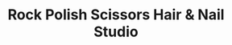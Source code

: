 ---
title: "Rock Polish Scissors Hair & Nail Studio"
url: /virginia-beach/rock-polish-scissors-hair-und-nail-studio/
shop: Kosmetik
---